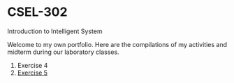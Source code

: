 # CSEL-302
Introduction to Intelligent System

Welcome to my own portfolio. Here are the compilations of my activities and midterm during our laboratory classes.

1. Exercise 4
2. <a href  = "2A-MONTESA-EXER5/README.md">Exercise 5</a>
